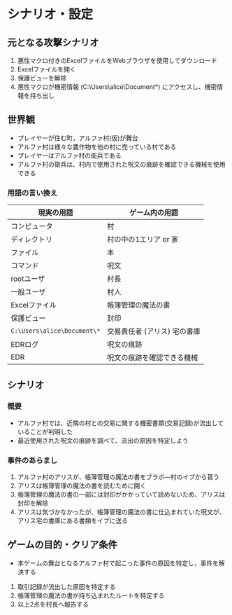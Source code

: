 # シナリオ・設定

## 元となる攻撃シナリオ

1. 悪性マクロ付きのExcelファイルをWebブラウザを使用してダウンロード
2. Excelファイルを開く
3. 保護ビューを解除
4. 悪性マクロが機密情報 (C:\Users\alice\Document\*) にアクセスし、機密情報を持ち出し

## 世界観

- プレイヤーが住む町，アルファ村(仮)が舞台
- アルファ村は様々な農作物を他の村に売っている村である
- プレイヤーはアルファ村の衛兵である
- アルファ村の衛兵は、村内で使用された呪文の痕跡を確認できる機械を使用できる

### 用語の言い換え

| 現実の用語 | ゲーム内の用語 |
|---|---|
| コンピュータ | 村 |
| ディレクトリ | 村の中の1エリア or 家 |
| ファイル | 本 |
| コマンド | 呪文 |
| rootユーザ | 村長 |
| 一般ユーザ | 村人 |
| Excelファイル | 帳簿管理の魔法の書 |
| 保護ビュー | 封印 |
| `C:\Users\alice\Document\*` | 交易責任者 (アリス) 宅の書庫 |
| EDRログ | 呪文の痕跡 |
| EDR | 呪文の痕跡を確認できる機械 |

## シナリオ

### 概要

- アルファ村では、近隣の村との交易に関する機密書類(交易記録)が流出していることが判明した
- 最近使用された呪文の痕跡を調べて、流出の原因を特定しよう

### 事件のあらまし

1. アルファ村のアリスが、帳簿管理の魔法の書をブラボ―村のイブから貰う
2. アリスは帳簿管理の魔法の書を読むために開く
3. 帳簿管理の魔法の書の一部には封印がかかっていて読めないため、アリスは封印を解除
4. アリスは気づかなかったが、帳簿管理の魔法の書に仕込まれていた呪文が、アリス宅の書庫にある書類をイブに送る

## ゲームの目的・クリア条件

- 本ゲームの舞台となるアルファ村で起こった事件の原因を特定し，事件を解決する
1. 取引記録が流出した原因を特定する
2. 帳簿管理の魔法の書が持ち込まれたルートを特定する
3. 以上2点を村長へ報告する





